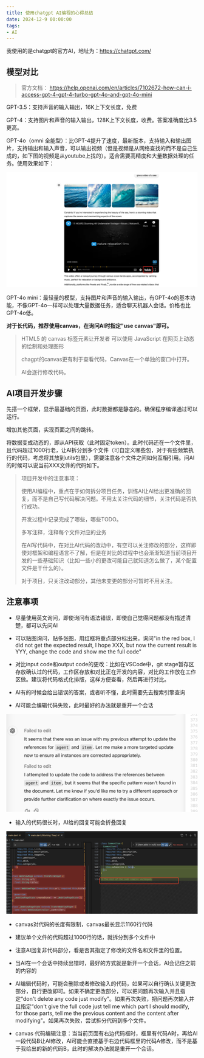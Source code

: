 ```yaml
---
title: 使用chatgpt AI编程的心得总结
date: 2024-12-9 00:00:00
tags:
- AI
---
```


我使用的是chatgpt的官方AI，地址为：https://chatgpt.com/ 

## 模型对比

> 官方文档： https://help.openai.com/en/articles/7102672-how-can-i-access-gpt-4-gpt-4-turbo-gpt-4o-and-gpt-4o-mini

GPT-3.5：支持声音的输入输出，16K上下文长度，免费

GPT-4：支持图片和声音的输入输出，128K上下文长度，收费。答案准确度比3.5更高。

GPT-4o（omni 全能型）：比GPT-4提升了速度，最新版本，支持输入和输出图片，支持输出和输入声音，可以输出视频（但是视频是从网络查找的而不是自己生成的，如下图的视频是从youtube上找的）。适合需要高精度和大量数据处理的任务。使用效果如下：



![image-20241218104551953](../images/image-20241218104551953.png)

GPT-4o mini：最轻量的模型，支持图片和声音的输入输出，有GPT-4o的基本功能，不像GPT-4o一样可以处理大量数据任务，适合聊天机器人会话。价格也比GPT-4o低。

**对于长代码，推荐使用canvas，在询问AI时指定"use canvas"即可。**

> HTML5 的 canvas 标签元素让开发者 可以使用 JavaScript 在网页上动态的绘制和处理图形
>
> chagpt的canvas更有利于查看代码，Canvas在一个单独的窗口中打开。
>
> AI会逐行修改代码。

## AI项目开发步骤

先搭一个框架，显示最基础的页面，此时数据都是静态的。确保程序编译通过可以运行。

增加其他页面，实现页面之间的跳转。

将数据变成动态的，即从API获取（此时固定token）。此时代码还在一个文件里，且代码超过1000行老，让AI拆分到多个文件（可自定义哪些包，对于有些频繁执行的代码，考虑将其放到utils包里），需要注意各个文件之间如何互相引用。问AI的时候可以说当前XXX文件的代码如下。

> 项目开发中的注意事项：
>
> 使用AI编程中，重点在于如何拆分项目任务，训练AI让AI给出更准确的回复，而不是自己写代码解决问题。不用太关注代码的细节，关注代码是否执行成功。
>
> 开发过程中记录完成了哪些，哪些TODO。
>
> 多写注释，注释每个文件对应的业务
>
> 在AI写代码中，在对比AI代码的改动中，有空可以关注修改的部分，这样即使对框架和编程语言不了解，但是在对比的过程中也会渐渐知道当前项目开发的一些基础知识（比如一些小的更改可能自己就知道怎么做了，某个配置文件是干什么的）。
>
> 对于项目，只关注改动部分，其他未变更的部分可暂时不用关注。

## 注意事项

- 尽量使用英文询问，即使询问有语法错误，即使自己觉得问题都没有描述清楚，都可以先问AI
- 可以贴图询问，贴多张图，用红框将重点部分标出来，询问"in the red box, I did not get the expected result, I hope XXX, but now the current result is YYY, change the code and show me the full code"
- 对比input code和output code的更改：比如在VSCode中，git stage暂存区存放确认过的代码，工作区存放和对比正在开发的内容，对比的工作放在工作区做。建议将代码格式化排版，这样方便查看，然后再进行对比。
- AI有的时候会给出错误的答案，或者听不懂，此时需要先去搜索引擎查询

- AI可能会编辑代码失败，此时最好的办法就是重开一个会话

![image-20241122132958097](../images/image-20241122132958097.png)

- 输入的代码很长时，AI给的回复可能会折叠回复

![image-20241122134114921](../images/image-20241122134114921.png)

- canvas对代码的长度有限制，canvas最长显示1160行代码

- 建议单个文件的代码超过1000行的话，就拆分到多个文件中

- 注意AI回复非代码部分，看是否其指定了修改的文件名和文件里的位置。

- 当AI在一个会话中持续出错时，最好的方式就是新开一个会话，AI会记住之前的内容的

- AI编辑代码时，可能会删除或者修改输入的代码，如果可以自行确认关键更改部分，自行更改即可。如果不确定更改部分，可以把问题再次输入并且指定“don't delete any code just modify"。如果再次失败，把问题再次输入并且指定“don't give the full code just tell me which part I should modify, for those parts, tell me the previous content and the content after modifying"。如果再次失败，尝试拆分代码到多个文件。

- canvas 代码编辑注意：当当前页面有右边代码框时，框里有代码A时，再给AI一段代码B让AI修改，AI可能会直接基于右边代码框里的代码A修改，而不是基于我给出的新的代码B，此时的解决办法就是重开一个会话。
